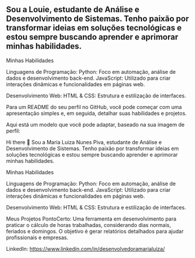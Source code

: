 ## Sou a Louie, estudante de Análise e Desenvolvimento de Sistemas. Tenho paixão por transformar ideias em soluções tecnológicas e estou sempre buscando aprender e aprimorar minhas habilidades.

Minhas Habilidades

Linguagens de Programação:
Python: Foco em automação, análise de dados e desenvolvimento back-end.
JavaScript: Utilizado para criar interações dinâmicas e funcionalidades em páginas web.

Desenvolvimento Web:
HTML & CSS: Estrutura e estilização de interfaces.


Para um README do seu perfil no GitHub, você pode começar com uma apresentação simples e, em seguida, detalhar suas habilidades e projetos.

Aqui está um modelo que você pode adaptar, baseado na sua imagem de perfil:

Hi there 👋
Sou a Maria Luiza Nunes Piva, estudante de Análise e Desenvolvimento de Sistemas. Tenho paixão por transformar ideias em soluções tecnológicas e estou sempre buscando aprender e aprimorar minhas habilidades.

Minhas Habilidades

Linguagens de Programação:
Python: Foco em automação, análise de dados e desenvolvimento back-end.
JavaScript: Utilizado para criar interações dinâmicas e funcionalidades em páginas web.

Desenvolvimento Web:
HTML & CSS: Estrutura e estilização de interfaces.

Meus Projetos
PontoCerto: Uma ferramenta em desenvolvimento para praticar o cálculo de horas trabalhadas, considerando dias normais, feriados e domingos. O objetivo é gerar relatórios detalhados para ajudar profissionais e empresas.

LinkedIn: https://www.linkedin.com/in/desenvolvedoramarialuiza/
<!--
**louielimonada/louielimonada** is a ✨ _special_ ✨ repository because its `README.md` (this file) appears on your GitHub profile.

Here are some ideas to get you started:

- 🔭 I’m currently working on ...
- 🌱 I’m currently learning ...
- 👯 I’m looking to collaborate on ...
- 🤔 I’m looking for help with ...
- 💬 Ask me about ...
- 📫 How to reach me: ...
- 😄 Pronouns: ...
- ⚡ Fun fact: ...
-->
